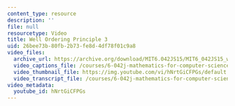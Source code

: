 ```yaml
---
content_type: resource
description: ''
file: null
resourcetype: Video
title: Well Ordering Principle 3
uid: 26bee73b-80fb-2b73-fe8d-4df78f01c9a8
video_files:
  archive_url: https://archive.org/download/MIT6.042JS15/MIT6_042JS15_wellordering3b_ipod.mp4
  video_captions_file: /courses/6-042j-mathematics-for-computer-science-spring-2015/c7fbb172764d586b826d1980db112000_hNrtGiCFPGs.vtt
  video_thumbnail_file: https://img.youtube.com/vi/hNrtGiCFPGs/default.jpg
  video_transcript_file: /courses/6-042j-mathematics-for-computer-science-spring-2015/0671b39a2865d3f8b4b682778cee3b4a_hNrtGiCFPGs.pdf
video_metadata:
  youtube_id: hNrtGiCFPGs
---
```

